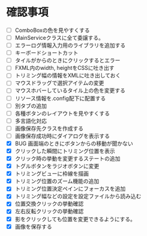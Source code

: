 # 確認事項
- [ ] ComboBoxの色を見やすくする
- [ ] MainServiceクラスに全て委譲する。
- [ ] エラーログ情報入力用のライブラリを追加する
- [ ] キーボードショートカット
- [ ] タイルがからのときにクリックするとエラー
- [ ] FXML内のwidth, heightをCSSに吐き出す
- [ ] トリミング幅の情報をXMLに吐き出しておく
- [ ] マウスドラッグで選択アイテムの変更
- [ ] マウスホバーしているタイル上の色を変更する
- [ ] リソース情報を.config配下に配置する
- [ ] 別タブの追加
- [ ] 各種ボタンのレイアウトを見やすくする
- [ ] 多言語化対応
- [ ] 画像保存先クラスを作成する
- [ ] 画像保存成功時にダイアログを表示する
- [x] BUG 画面端のときにボタンからの移動が聞かない
- [x] クリックした瞬間にトリミング位置を表示
- [x] クリック時の挙動を変更するステートの追加
- [x] トグルボタンをラジオボタンに変更
- [x] トリミングビューに枠線を描画
- [x] トリミング位置のズーム機能の追加
- [x] トリミング位置決定ペインにフォーカスを追加
- [x] トリミング幅などの設定を設定ファイルから読み込む
- [x] 位置交換クリックの挙動確認
- [x] 左右反転クリックの挙動確認
- [x] 影をクリックしても位置を変更できるようにする。
- [x] 画像を保存する